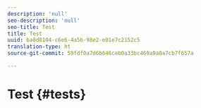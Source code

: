 ```yaml
---
description: 'null'
seo-description: 'null'
seo-title: Test
title: Test
uuid: ba8d8104-c6e6-4a5b-98e2-e01e7c2152c5
translation-type: ht
source-git-commit: 59fdf0a7d6b646ceb0a33bc469a9a0a7cb7f657a

---
```



# Test {#tests}

